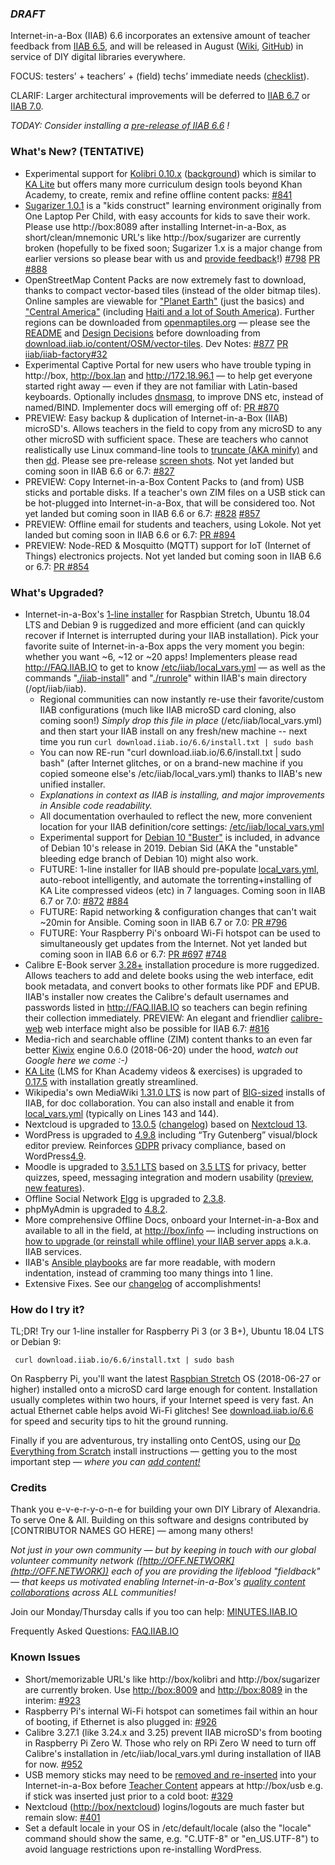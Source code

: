 ### _**DRAFT**_

Internet-in-a-Box (IIAB) 6.6 incorporates an extensive amount of teacher feedback from [IIAB 6.5](https://github.com/iiab/iiab/wiki/IIAB-6.5-Release-Notes), and will be released in August ([Wiki](http://wiki.iiab.io/6.6), [GitHub](https://github.com/iiab/iiab/milestone/3)) in service of DIY digital libraries everywhere.

FOCUS: testers’ + teachers’ + (field) techs’ immediate needs (<a href=https://github.com/iiab/iiab/pull/840>checklist</a>).

CLARIF: Larger architectural improvements will be deferred to [IIAB 6.7](http://wiki.iiab.io/6.7) or [IIAB 7.0](https://github.com/iiab/iiab/milestone/5).

_TODAY: Consider installing a <a href=http://download.iiab.io/6.6>pre-release of IIAB 6.6</a> !_

### What's New? (TENTATIVE)

* Experimental support for [Kolibri 0.10.x](https://blog.learningequality.org/kolibri-v0-10-is-released-4e673398f116) ([background](https://blog.learningequality.org/startwithkolibri-58227e98dde)) which is similar to [KA Lite](https://learningequality.org/ka-lite/) but offers many more curriculum design tools beyond Khan Academy, to create, remix and refine offline content packs:  [#841](https://github.com/iiab/iiab/issues/841#issuecomment-405767755)
* [Sugarizer 1.0.1](http://sugarizer.org) is a "kids construct" learning environment originally from One Laptop Per Child, with easy accounts for kids to save their work.  Please use http://box:8089 after installing Internet-in-a-Box, as short/clean/mnemonic URL's like http://box/sugarizer are currently broken (hopefully to be fixed soon; Sugarizer 1.x is a major change from earlier versions so please bear with us and [provide feedback](http://FAQ.IIAB.IO#What_are_the_best_places_for_community_support.3F)!)  [#798](https://github.com/iiab/iiab/issues/798#issuecomment-405609004) [PR #888](https://github.com/iiab/iiab/pull/888#issuecomment-404370082)
* OpenStreetMap Content Packs are now extremely fast to download, thanks to compact vector-based tiles (instead of the older bitmap tiles).  Online samples are viewable for ["Planet Earth"](http://medbox.iiab.me/modules/en-osm-omt-min/) (just the basics) and ["Central America"](http://medbox.iiab.me/modules/en-osm-omt-central-am/) (including [Haiti and a lot of South America](https://openmaptiles.com/downloads/central-america/)).  Further regions can be downloaded from [openmaptiles.org](https://openmaptiles.com/downloads/planet/) &mdash; please see the [README](https://github.com/iiab/iiab-factory/blob/master/content/vector-tiles/README.md) and [Design Decisions](https://github.com/iiab/iiab-factory/blob/master/content/vector-tiles/Design-Decisions.md) before downloading from [download.iiab.io/content/OSM/vector-tiles](http://download.iiab.io/content/OSM/vector-tiles/).  Dev Notes: [#877](https://github.com/iiab/iiab/issues/877#issuecomment-405935272) [PR iiab/iiab-factory#32](https://github.com/iiab/iiab-factory/pull/32)
* Experimental Captive Portal for new users who have trouble typing in http://box, http://box.lan and http://172.18.96.1 &mdash; to help get everyone started right away &mdash; even if they are not familiar with Latin-based keyboards.  Optionally includes [dnsmasq](https://github.com/iiab/iiab/blob/master/vars/local_vars_medium.yml#L50-L58), to improve DNS etc, instead of named/BIND.  Implementer docs will emerging off of: [PR #870](https://github.com/iiab/iiab/pull/870#issuecomment-406869713)
* PREVIEW: Easy backup & duplication of Internet-in-a-Box (IIAB) microSD's.  Allows teachers in the field to copy from any microSD to any other microSD with sufficient space.  These are teachers who cannot realistically use Linux command-line tools to [truncate (AKA minify)](https://github.com/iiab/iiab-factory/tree/master/box/rpi) and then [dd](https://www.linuxnix.com/what-you-should-know-about-linux-dd-command/).  Please see pre-release [screen shots](https://github.com/georgejhunt/iiab-factory/blob/3ver/box/rpi/imager/docs/README.md).  Not yet landed but coming soon in IIAB 6.6 or 6.7:  [#827](https://github.com/iiab/iiab/issues/827)
* PREVIEW: Copy Internet-in-a-Box Content Packs to (and from) USB sticks and portable disks.  If a teacher's own ZIM files on a USB stick can be hot-plugged into Internet-in-a-Box, that will be considered too.  Not yet landed but coming soon in IIAB 6.6 or 6.7:  [#828](https://github.com/iiab/iiab/issues/828) [#857](https://github.com/iiab/iiab/issues/857)
* PREVIEW: Offline email for students and teachers, using Lokole.  Not yet landed but coming soon in IIAB 6.6 or 6.7:  [PR #894](https://github.com/iiab/iiab/pull/894)
* PREVIEW: Node-RED & Mosquitto (MQTT) support for IoT (Internet of Things) electronics projects.  Not yet landed but coming soon in IIAB 6.6 or 6.7:  [PR #854](https://github.com/iiab/iiab/pull/854)

### What's Upgraded?

* Internet-in-a-Box's [1-line installer](http://download.iiab.io/6.6/) for Raspbian Stretch, Ubuntu 18.04 LTS and Debian 9 is ruggedized and more efficient (and can quickly recover if Internet is interrupted during your IIAB installation).  Pick your favorite suite of Internet-in-a-Box apps the very moment you begin: whether you want ~6, ~12 or ~20 apps!  Implementers please read http://FAQ.IIAB.IO to get to know [/etc/iiab/local_vars.yml](http://wiki.iiab.io/local_vars.yml) — as well as the commands "[./iiab-install](https://github.com/iiab/iiab/blob/master/iiab-install)" and "[./runrole](https://github.com/iiab/iiab/blob/master/runrole)" within IIAB's main directory (/opt/iiab/iiab).
  * Regional communities can now instantly re-use their favorite/custom IIAB configurations (much like IIAB microSD card cloning, also coming soon!)  *Simply drop this file in place* (/etc/iiab/local_vars.yml) and then start your IIAB install on any fresh/new machine -- next time you run `curl download.iiab.io/6.6/install.txt | sudo bash`
  * You can now RE-run "curl download.iiab.io/6.6/install.txt | sudo bash" (after Internet glitches, or on a brand-new machine if you copied someone else's /etc/iiab/local_vars.yml) thanks to IIAB's new unified installer.
  * *Explanations in context as IIAB is installing, and major improvements in Ansible code readability.*
  * All documentation overhauled to reflect the new, more convenient location for your IIAB definition/core settings: [/etc/iiab/local_vars.yml](http://wiki.laptop.org/go/IIAB/local_vars.yml)
  * Experimental support for [Debian 10 "Buster"](https://www.debian.org/devel/debian-installer/) is included, in advance of Debian 10's release in 2019.  Debian Sid (AKA the "unstable" bleeding edge branch of Debian 10) might also work.
  * FUTURE: 1-line installer for IIAB should pre-populate [local_vars.yml](wiki.iiab.io/local_vars.yml), auto-reboot intelligently, and automate the torrenting+installing of KA Lite compressed videos (etc) in 7 languages.  Coming soon in IIAB 6.7 or 7.0:  [#872](https://github.com/iiab/iiab/issues/872) [#884](https://github.com/iiab/iiab/issues/884)
  * FUTURE: Rapid networking & configuration changes that can't wait ~20min for Ansible.  Coming soon in IIAB 6.7 or 7.0:  [PR #796](https://github.com/iiab/iiab/pull/796)
  * FUTURE: Your Raspberry Pi's onboard Wi-Fi hotspot can be used to simultaneously get updates from the Internet.  Not yet landed but coming soon in IIAB 6.6 or 6.7:  [PR #697](https://github.com/iiab/iiab/pull/748) [#748](https://github.com/iiab/iiab/pull/748)
* Calibre E-Book server [3.28+](https://calibre-ebook.com/whats-new) installation procedure is more ruggedized.  Allows teachers to add and delete books using the web interface, edit book metadata, and convert books to other formats like PDF and EPUB.  IIAB's installer now creates the Calibre's default usernames and passwords listed in http://FAQ.IIAB.IO so teachers can begin refining their collection immediately.  PREVIEW: An elegant and friendlier [calibre-web](https://github.com/janeczku/calibre-web) web interface might also be possible for IIAB 6.7:  [#816](https://github.com/iiab/iiab/issues/816)
* Media-rich and searchable offline (ZIM) content thanks to an even far better [Kiwix](http://www.kiwix.org/) engine 0.6.0 (2018-06-20) under the hood, _watch out Google here we come :-)_
* [KA Lite](http://ka-lite.readthedocs.io/en/latest/installguide/release_notes.html) (LMS for Khan Academy videos & exercises) is upgraded to [0.17.5](https://github.com/learningequality/ka-lite/releases/tag/v0.17.5) with installation greatly streamlined.
* Wikipedia's own MediaWiki [1.31.0 LTS](https://www.mediawiki.org/wiki/MediaWiki_1.31) is now part of [BIG-sized](http://wiki.iiab.io/local_vars_big.yml) installs of IIAB, for doc collaboration.  You can also install and enable it from [local_vars.yml](http://wiki.iiab.io/local_vars.yml) (typically on Lines 143 and 144).
* Nextcloud is upgraded to [13.0.5](https://nextcloud.com/blog/nextcloud-13.0.5-and-12.0.10-secure-and-stabilize-your-server/) ([changelog](https://nextcloud.com/changelog/)) based on [Nextcloud 13](https://nextcloud.com/blog/nextcloud-13-brings-secure-file-sync-and-collaboration-to-the-next-level/).
* WordPress is upgraded to [4.9.8](https://wordpress.org/news/2018/08/wordpress-4-9-8-maintenance-release/) including “Try Gutenberg” visual/block editor preview.  Reinforces [GDPR](https://en.wikipedia.org/wiki/General_Data_Protection_Regulation) privacy compliance, based on WordPress[4.9](https://wordpress.org/news/2017/11/tipton/).
* Moodle is upgraded to [3.5.1 LTS](https://docs.moodle.org/dev/Moodle_3.5.1_release_notes) based on [3.5 LTS](https://docs.moodle.org/dev/Moodle_3.5_release_notes) for privacy, better quizzes, speed, messaging integration and modern usability ([preview](https://www.moodlenews.com/2018/privacy-better-quizzes-faster-and-modern-the-latest-scoop-on-moodle-3-5/), [new features](https://docs.moodle.org/35/en/New_features)).
* Offline Social Network [Elgg](http://learn.elgg.org/en/2.3/) is upgraded to [2.3.8](https://github.com/Elgg/Elgg/blob/2.3.8/CHANGELOG.md).
* phpMyAdmin is upgraded to [4.8.2](https://www.phpmyadmin.net/news/).
* More comprehensive Offline Docs, onboard your Internet-in-a-Box and available to all in the field, at [http://box/info](http://box/info) &mdash; including instructions on [how to upgrade (or reinstall while offline) your IIAB server apps](http://FAQ.IIAB.IO#Can_I_upgrade_or_reinstall_server_apps.3F) a.k.a. IIAB services.
* IIAB's [Ansible playbooks](https://github.com/iiab/iiab/tree/master/roles) are far more readable, with modern indentation, instead of cramming too many things into 1 line.
* Extensive Fixes.  See our [changelog](https://github.com/iiab/iiab/milestone/3?closed=1) of accomplishments!

### How do I try it?

TL;DR!  Try our 1-line installer for Raspberry Pi 3 (or 3 B+), Ubuntu 18.04 LTS or Debian 9:

     curl download.iiab.io/6.6/install.txt | sudo bash

On Raspberry Pi, you'll want the latest [Raspbian Stretch](https://www.raspberrypi.org/downloads/raspbian/) OS (2018-06-27 or higher) installed onto a microSD card large enough for content.  Installation usually completes within two hours, if your Internet speed is very fast.  An actual Ethernet cable helps avoid Wi-Fi glitches!  See [download.iiab.io/6.6](http://download.iiab.io/6.6/) for speed and security tips to hit the ground running.

Finally if you are adventurous, try installing onto CentOS, using our [Do Everything from Scratch](https://github.com/iiab/iiab/wiki/IIAB-Installation#do-everything-from-scratch) install instructions &mdash; getting you to the most important step &mdash; _where you can [add content!](https://github.com/iiab/iiab/wiki/IIAB-Installation#add-content)_

### Credits

Thank you e-v-e-r-y-o-n-e for building your own DIY Library of Alexandria.  To serve One & All.  Building on this software and designs contributed by [CONTRIBUTOR NAMES GO HERE] &mdash; among many others!

_Not just in your own community &mdash; but by keeping in touch with our global volunteer community network ([http://OFF.NETWORK](http://OFF.NETWORK)) each of you are providing the lifeblood "fieldback" &mdash; that keeps us motivated enabling Internet-in-a-Box's [quality content collaborations](http://boxing.team) across ALL communities!_

Join our Monday/Thursday calls if you too can help: [MINUTES.IIAB.IO](http://MINUTES.IIAB.IO)

Frequently Asked Questions: [FAQ.IIAB.IO](http://FAQ.IIAB.IO)

### Known Issues

* Short/memorizable URL's like http://box/kolibri and http://box/sugarizer are currently broken.  Use [http://box:8009](http://box:8009) and [http://box:8089](http://box:8089) in the interim: [#923](https://github.com/iiab/iiab/issues/923)
* Raspberry Pi's internal Wi-Fi hotspot can sometimes fail within an hour of booting, if Ethernet is also plugged in:  [#926](https://github.com/iiab/iiab/issues/926)
* Calibre 3.27.1 (like 3.24.x and 3.25) prevent IIAB microSD's from booting in Raspberry Pi Zero W.  Those who rely on RPi Zero W need to turn off Calibre's installation in /etc/iiab/local_vars.yml during installation of IIAB for now.  [#952](https://github.com/iiab/iiab/issues/952)
* USB memory sticks may need to be [removed and re-inserted](https://github.com/iiab/iiab/issues/329#issuecomment-333330362) into your Internet-in-a-Box before [Teacher Content](http://FAQ.IIAB.IO#Can_teachers_display_their_own_content.3F) appears at http://box/usb e.g. if stick was inserted just prior to a cold boot: [#329](https://github.com/iiab/iiab/issues/329)
* Nextcloud ([http://box/nextcloud](http://box/nextcloud)) logins/logouts are much faster but remain slow: [#401](https://github.com/iiab/iiab/issues/401)
* Set a default locale in your OS in /etc/default/locale (also the "locale" command should show the same, e.g. "C.UTF-8" or "en_US.UTF-8") to avoid language restrictions upon re-installing WordPress.